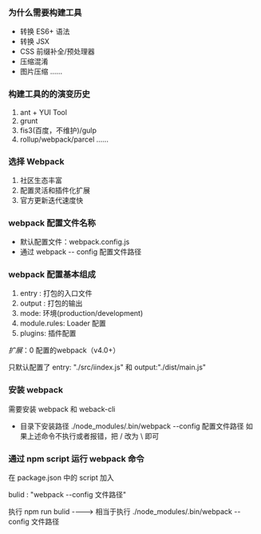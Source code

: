 ### 为什么需要构建工具

- 转换 ES6+ 语法
- 转换 JSX
- CSS 前缀补全/预处理器
- 压缩混淆
- 图片压缩
......

### 构建工具的的演变历史 

1. ant + YUI Tool
2. grunt
3. fis3(百度，不维护)/gulp
4. rollup/webpack/parcel
......

### 选择 Webpack

1. 社区生态丰富
2. 配置灵活和插件化扩展
3. 官方更新迭代速度快

### webpack 配置文件名称

- 默认配置文件：webpack.config.js
- 通过 webpack -- config 配置文件路径

### webpack 配置基本组成 

1. entry : 打包的入口文件
2. output : 打包的输出
3. mode: 环境(production/development)
4. module.rules: Loader 配置
5. plugins: 插件配置 

*扩展*：0 配置的webpack（v4.0+）

只默认配置了 entry: "./src/iindex.js" 和 output:"./dist/main.js"

### 安装 webpack

需要安装 webpack 和 weback-cli

- 目录下安装路径 ./node_modules/.bin/webpack --config 配置文件路径
如果上述命令不执行或者报错，把 / 改为 \ 即可

### 通过 npm script 运行 webpack 命令

在 package.json 中的 script 加入  

bulid : "webpack --config 文件路径"

执行 npm run bulid ----> 相当于执行  ./node_modules/.bin/webpack --config 文件路径
